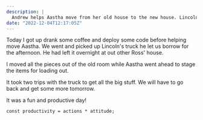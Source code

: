 ```yaml
---
description: |
  Andrew helps Aastha move from her old house to the new house. Lincoln's truck makes a guest appearance.
date: "2022-12-04T12:17:05Z"
---
```


Today I got up drank some coffee and deploy some code before helping move Aastha. We went and picked up Lincoln's truck he let us borrow for the afternoon. He had left it overnight at out other Ross' house.

I moved all the pieces out of the old room while Aastha went ahead to stage the items for loading out.

It took two trips with the truck to get all the big stuff. We will have to go back and get some more tomorrow.

It was a fun and productive day!

```
const productivity = actions * attitude;
```
